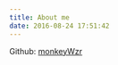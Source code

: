 ```yaml
---
title: About me
date: 2016-08-24 17:51:42
---
```


Github: [monkeyWzr](https://github.com/kantarin)

